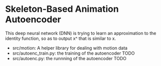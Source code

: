 # Skeleton-Based Animation Autoencoder

This deep neural network (DNN) is trying to learn an approximation to the identity function, so as to output x^ that is similar to x.

* src/motion:  A helper library for dealing with motion data
* src/autoenc_train.py: the training of the autoencoder TODO
* src/autoenc.py: the runnning of the autoencoder TODO
